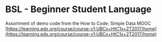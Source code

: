 # BSL - Beginner Student Language

Assortment of demo code from the How to Code: Simple Data MOOC
[https://learning.edx.org/course/course-v1:UBCx+HtC1x+2T2017/home](https://learning.edx.org/course/course-v1:UBCx+HtC1x+2T2017/home)
